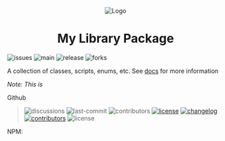 <div align="center">
    <img alt="Logo" src="https://github.com/em-d3v/my-lib/docs/media/icon.svg" align="center">
    <h1 align="center">My Library Package</h1>
</div>


![issues](https://custom-icon-badges.demolab.com/github/issues/em-d3v/my-lib?logo=issue)
![main](https://img.shields.io/github/actions/workflow/status/em-d3v/my-lib/main.yml?logo=nodedotjs&logoColor=fff&labelColor=green)
![release](https://img.shields.io/github/v/release/em-d3v/my-lib?logo)
![forks](https://img.shields.io/github/forks/em-d3v/my-lib)


A collection of classes, scripts, enums, etc. See [docs](https://github.com/em-d3v/my-lib/docs) for more information

_Note: This is_ 

Github

[//]: # (<iframe src=""></iframe>)

> ![discussions](https://img.shields.io/github/discussions/em-d3v/my-lib)
> ![last-commit](https://custom-icon-badges.demolab.com/github/last-commit/em-d3v/my-lib?logo=commit)
> ![contributors](https://img.shields.io/github/contributors/em-d3v/my-lib)
> [![license](https://custom-icon-badges.demolab.com/static/v1?label&message=LICENSE&logo=law&color=blue)](LICENSE.md)
> [![changelog](https://custom-icon-badges.demolab.com/static/v1?label&message=CHANGELOG&logo=log&color=blue)](CHANGELOG.md)
> [![contributors](https://custom-icon-badges.demolab.com/static/v1?label&message=CONTRIBUTING&logo=pencil)](./CONTRIBUTING.md)
> ![license](https://img.shields.io/github/license/em-d3v/my-lib)
> 
> 
> 

NPM:




